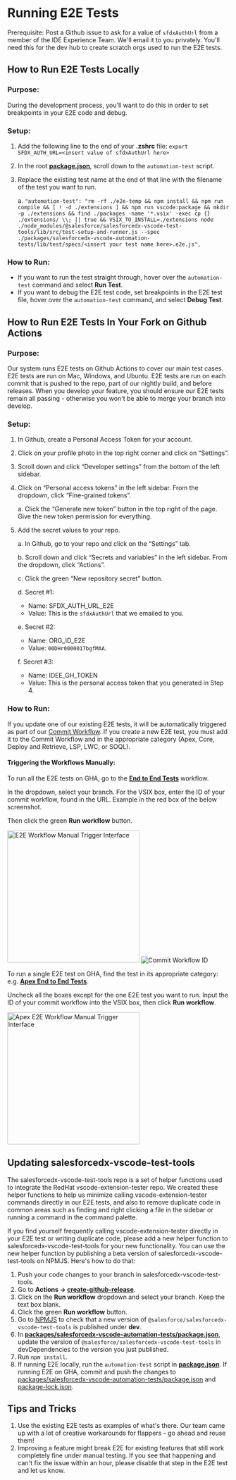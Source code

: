 # Running E2E Tests

Prerequisite: Post a Github issue to ask for a value of `sfdxAuthUrl` from a member of the IDE Experience Team. We'll email it to you privately. You'll need this for the dev hub to create scratch orgs used to run the E2E tests.

## How to Run E2E Tests Locally

### Purpose:

During the development process, you'll want to do this in order to set breakpoints in your E2E code and debug.

### Setup:

1. Add the following line to the end of your **.zshrc** file: `export SFDX_AUTH_URL=<insert value of sfdxAuthUrl here>`
2. In the root [**package.json**](../package.json), scroll down to the `automation-test` script.
3. Replace the existing test name at the end of that line with the filename of the test you want to run.

   a. `"automation-test": "rm -rf ./e2e-temp && npm install && npm run compile && [ ! -d ./extensions ] && npm run vscode:package && mkdir -p ./extensions && find ./packages -name '*.vsix' -exec cp {} ./extensions/ \\; || true && VSIX_TO_INSTALL=./extensions node ./node_modules/@salesforce/salesforcedx-vscode-test-tools/lib/src/test-setup-and-runner.js --spec ./packages/salesforcedx-vscode-automation-tests/lib/test/specs/<insert your test name here>.e2e.js",`

### How to Run:

- If you want to run the test straight through, hover over the `automation-test` command and select **Run Test**.
- If you want to debug the E2E test code, set breakpoints in the E2E test file, hover over the `automation-test` command, and select **Debug Test**.

## How to Run E2E Tests In Your Fork on Github Actions

### Purpose:

Our system runs E2E tests on Github Actions to cover our main test cases. E2E tests are run on Mac, Windows, and Ubuntu. E2E tests are run on each commit that is pushed to the repo, part of our nightly build, and before releases. When you develop your feature, you should ensure our E2E tests remain all passing - otherwise you won't be able to merge your branch into develop.

### Setup:

1.  In Github, create a Personal Access Token for your account.
2.  Click on your profile photo in the top right corner and click on “Settings”.
3.  Scroll down and click “Developer settings” from the bottom of the left sidebar.
4.  Click on “Personal access tokens” in the left sidebar. From the dropdown, click “Fine-grained tokens”.

    a. Click the “Generate new token” button in the top right of the page. Give the new token permission for everything.

5.  Add the secret values to your repo.

    a. In Github, go to your repo and click on the “Settings” tab.

    b. Scroll down and click “Secrets and variables” in the left sidebar. From the dropdown, click “Actions”.

    c. Click the green “New repository secret” button.

    d. Secret #1:
    - Name: SFDX_AUTH_URL_E2E
    - Value: This is the `sfdxAuthUrl` that we emailed to you.

    e. Secret #2:
    - Name: ORG_ID_E2E
    - Value: `00DHr0000017bgfMAA`.

    f. Secret #3:
    - Name: IDEE_GH_TOKEN
    - Value: This is the personal access token that you generated in Step 4.

### How to Run:

If you update one of our existing E2E tests, it will be automatically triggered as part of our [Commit Workflow](../.github/workflows/testCommitExceptMain.yml). If you create a new E2E test, you must add it to the Commit Workflow and in the appropriate category (Apex, Core, Deploy and Retrieve, LSP, LWC, or SOQL).

#### Triggering the Workflows Manually:

To run all the E2E tests on GHA, go to the [**End to End Tests**](https://github.com/forcedotcom/salesforcedx-vscode/actions/workflows/e2e.yml) workflow.

In the dropdown, select your branch. For the VSIX box, enter the ID of your commit workflow, found in the URL. Example in the red box of the below screenshot.

Then click the green **Run workflow** button.

<img src="../imgs/e2e-workflow-manual-trigger.png" alt="E2E Workflow Manual Trigger Interface" width="300">

<img src="../imgs/commit-workflow-id.png" alt="Commit Workflow ID">

To run a single E2E test on GHA, find the test in its appropriate category: e.g. [**Apex End to End Tests**](https://github.com/forcedotcom/salesforcedx-vscode/actions/workflows/apexE2E.yml).

Uncheck all the boxes except for the one E2E test you want to run. Input the ID of your commit workflow into the VSIX box, then click **Run workflow**.

<img src="../imgs/apex-e2e-workflow-manual-trigger.png" alt="Apex E2E Workflow Manual Trigger Interface" width="300">

## Updating salesforcedx-vscode-test-tools

The salesforcedx-vscode-test-tools repo is a set of helper functions used to integrate the RedHat vscode-extension-tester repo. We created these helper functions to help us minimize calling vscode-extension-tester commands directly in our E2E tests, and also to remove duplicate code in common areas such as finding and right clicking a file in the sidebar or running a command in the command palette.

If you find yourself frequently calling vscode-extension-tester directly in your E2E test or writing duplicate code, please add a new helper function to salesforcedx-vscode-test-tools for your new functionality. You can use the new helper function by publishing a beta version of salesforcedx-vscode-test-tools on NPMJS. Here's how to do that:

1. Push your code changes to your branch in salesforcedx-vscode-test-tools.
2. Go to **Actions -> [create-github-release](https://github.com/forcedotcom/salesforcedx-vscode-test-tools/actions/workflows/create-github-release.yml)**.
3. Click on the **Run workflow** dropdown and select your branch. Keep the text box blank.
4. Click the green **Run workflow** button.
5. Go to [NPMJS](https://www.npmjs.com/package/@salesforce/salesforcedx-vscode-test-tools?activeTab=versions) to check that a new version of `@salesforce/salesforcedx-vscode-test-tools` is published under **dev**.
6. In **[packages/salesforcedx-vscode-automation-tests/package.json](../packages/salesforcedx-vscode-automation-tests/package.json)**, update the version of `@salesforce/salesforcedx-vscode-test-tools` in devDependencies to the version you just published.
7. Run `npm install`.
8. If running E2E locally, run the `automation-test` script in [**package.json**](../package.json). If running E2E on GHA, commit and push the changes to [packages/salesforcedx-vscode-automation-tests/package.json](../packages/salesforcedx-vscode-automation-tests/package.json) and [package-lock.json](../package-lock.json).

## Tips and Tricks

1. Use the existing E2E tests as examples of what's there. Our team came up with a lot of creative workarounds for flappers - go ahead and reuse them!
2. Improving a feature might break E2E for existing features that still work completely fine under manual testing. If you see that happening and can't fix the issue within an hour, please disable that step in the E2E test and let us know.

